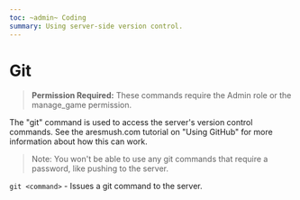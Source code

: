```yaml
---
toc: ~admin~ Coding
summary: Using server-side version control.
---
```

# Git

> **Permission Required:** These commands require the Admin role or the manage\_game permission.

The "git" command is used to access the server's version control commands.  See the aresmush.com tutorial on "Using GitHub" for more information about how this can work.

> Note: You won't be able to use any git commands that require a password, like pushing to the server.

`git <command>` - Issues a git command to the server.


